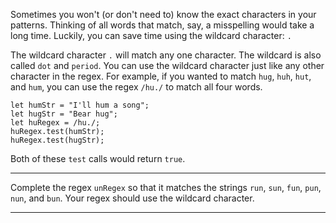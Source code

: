 <div class="challenge-instructions regular-expressions"><div><section id="description">
<p>Sometimes you won't (or don't need to) know the exact characters in your patterns. Thinking of all words that match, say, a misspelling would take a long time. Luckily, you can save time using the wildcard character: <code>.</code></p>
<p>The wildcard character <code>.</code> will match any one character. The wildcard is also called <code>dot</code> and <code>period</code>. You can use the wildcard character just like any other character in the regex. For example, if you wanted to match <code>hug</code>, <code>huh</code>, <code>hut</code>, and <code>hum</code>, you can use the regex <code>/hu./</code> to match all four words.</p>
<pre class="language-js"><code class="language-js"><span class="token keyword">let</span> humStr <span class="token operator">=</span> <span class="token string">"I'll hum a song"</span><span class="token punctuation">;</span>
<span class="token keyword">let</span> hugStr <span class="token operator">=</span> <span class="token string">"Bear hug"</span><span class="token punctuation">;</span>
<span class="token keyword">let</span> huRegex <span class="token operator">=</span> <span class="token regex"><span class="token regex-delimiter">/</span><span class="token regex-source language-regex">hu.</span><span class="token regex-delimiter">/</span></span><span class="token punctuation">;</span>
huRegex<span class="token punctuation">.</span><span class="token function">test</span><span class="token punctuation">(</span>humStr<span class="token punctuation">)</span><span class="token punctuation">;</span>
huRegex<span class="token punctuation">.</span><span class="token function">test</span><span class="token punctuation">(</span>hugStr<span class="token punctuation">)</span><span class="token punctuation">;</span>
</code></pre>
<p>Both of these <code>test</code> calls would return <code>true</code>.</p>
</section></div><hr/><div><section id="instructions">
<p>Complete the regex <code>unRegex</code> so that it matches the strings <code>run</code>, <code>sun</code>, <code>fun</code>, <code>pun</code>, <code>nun</code>, and <code>bun</code>. Your regex should use the wildcard character.</p>
</section></div><hr/></div>